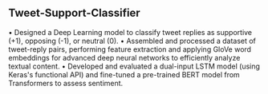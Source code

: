 ## Tweet-Support-Classifier
• Designed a Deep Learning model to classify tweet replies as supportive (+1), opposing (-1), or neutral (0).
• Assembled and processed a dataset of tweet-reply pairs, performing feature extraction and applying GloVe word embeddings for advanced deep neural networks to efficiently analyze textual content.
• Developed and evaluated a dual-input LSTM model (using Keras's functional API) and fine-tuned a pre-trained
BERT model from Transformers to assess sentiment.

